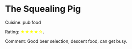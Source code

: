 # The Squealing Pig

Cuisine: pub food

Rating: <span style="color:yellow">★★★★☆</span>.

Comment: Good beer selection, descent food, can get busy. 